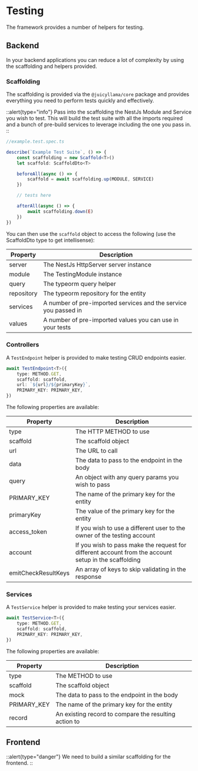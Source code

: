 # Testing

The framework provides a number of helpers for testing.

## Backend

In your backend applications you can reduce a lot of complexity by using the scaffolding and helpers provided.

### Scaffolding

The scaffolding is provided via the `@juicyllama/core` package and provides everything you need to perform tests quickly and effectively.

::alert{type="info"}
Pass into the scaffolding the NestJs Module and Service you wish to test. This will build the test suite with all the imports required and a bunch of pre-build services to leverage including the one you pass in.
::

```typescript
//example.test.spec.ts

describe(`Example Test Suite`, () => {
	const scaffolding = new Scaffold<T>()
	let scaffold: ScaffoldDto<T>

	beforeAll(async () => {
		scaffold = await scaffolding.up(MODULE, SERVICE)
	})

	// tests here

	afterAll(async () => {
		await scaffolding.down(E)
	})
})
```

You can then use the `scaffold` object to access the following (use the ScaffoldDto type to get intellisense):

| Property   | Description                                                     |
| ---------- | --------------------------------------------------------------- |
| server     | The NestJs HttpServer server instance                           |
| module     | The TestingModule instance                                      |
| query      | The typeorm query helper                                        |
| repository | The typeorm repository for the entity                           |
| services   | A number of pre-imported services and the service you passed in |
| values     | A number of pre-imported values you can use in your tests       |

### Controllers

A `TestEndpoint` helper is provided to make testing CRUD endpoints easier.

```typescript
await TestEndpoint<T>({
	type: METHOD.GET,
	scaffold: scaffold,
	url: `${url}/${primaryKey}`,
	PRIMARY_KEY: PRIMARY_KEY,
})
```

The following properties are available:

| Property            | Description                                                                                          |
| ------------------- | ---------------------------------------------------------------------------------------------------- |
| type                | The HTTP METHOD to use                                                                               |
| scaffold            | The scaffold object                                                                                  |
| url                 | The URL to call                                                                                      |
| data                | The data to pass to the endpoint in the body                                                         |
| query               | An object with any query params you wish to pass                                                     |
| PRIMARY_KEY         | The name of the primary key for the entity                                                           |
| primaryKey          | The value of the primary key for the entity                                                          |
| access_token        | If you wish to use a different user to the owner of the testing account                              |
| account             | If you wish to pass make the request for different account from the account setup in the scaffolding |
| emitCheckResultKeys | An array of keys to skip validating in the response                                                  |

### Services

A `TestService` helper is provided to make testing your services easier.

```typescript
await TestService<T>({
	type: METHOD.GET,
	scaffold: scaffold,
	PRIMARY_KEY: PRIMARY_KEY,
})
```

The following properties are available:

| Property    | Description                                           |
| ----------- | ----------------------------------------------------- |
| type        | The METHOD to use                                     |
| scaffold    | The scaffold object                                   |
| mock        | The data to pass to the endpoint in the body          |
| PRIMARY_KEY | The name of the primary key for the entity            |
| record      | An existing record to compare the resulting action to |

## Frontend

::alert{type="danger"}
We need to build a similar scaffolding for the frontend.
::
